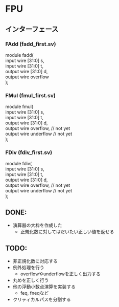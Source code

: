 # FPU

## インターフェース

### FAdd (fadd_first.sv)
module fadd(  
    input wire [31:0] s,  
    input wire [31:0] t,  
    output wire [31:0] d,  
    output wire overflow  
);

### FMul (fmul_first.sv)
module fmul(  
    input wire [31:0] s,  
    input wire [31:0] t,  
    output wire [31:0] d,  
    output wire overflow,  // not yet  
    output wire underflow  // not yet  
);  

### FDiv (fdiv_first.sv)
module fdiv(  
    input wire [31:0] s,  
    input wire [31:0] t,  
    output wire [31:0] d,  
    output wire overflow,  // not yet  
    output wire underflow  // not yet  
);

## DONE:
- 演算器の大枠を作成した
    - 正規化数に対してはだいたい正しい値を返せる

## TODO:
- 非正規化数に対応する
- 例外処理を行う
    - overflowやunderflowを正しく出力する
- 丸めを正しく行う
- 他の浮動小数点演算を実装する
    - feq, fneqなど
- クリティカルパスを分割する
